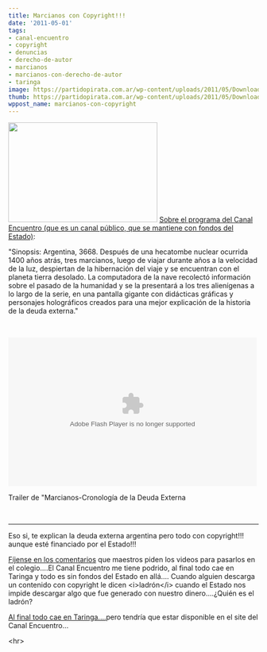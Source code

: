 ```yaml
---
title: Marcianos con Copyright!!!
date: '2011-05-01'
tags:
- canal-encuentro
- copyright
- denuncias
- derecho-de-autor
- marcianos
- marcianos-con-derecho-de-autor
- taringa
image: https://partidopirata.com.ar/wp-content/uploads/2011/05/Download.aspx_.jpg
thumb: https://partidopirata.com.ar/wp-content/uploads/2011/05/Download.aspx_.jpg
wppost_name: marcianos-con-copyright
---
```


<a href="https://partidopirata.com.ar/wp-content/uploads/2011/05/Download.aspx_.jpg"><img class="aligncenter size-medium wp-image-868" title="Download.aspx" src="https://partidopirata.com.ar/wp-content/uploads/2011/05/Download.aspx_-300x201.jpg" alt="" width="300" height="201" /></a>
<a href="http://www.encuentro.gov.ar/Event.aspx?Id=563" target="_blank">Sobre el programa del Canal Encuentro (que es un canal público, que se mantiene con fondos del Estado)</a>:

"Sinopsis:
Argentina, 3668. Después de una hecatombe nuclear ocurrida 1400 años atrás, tres marcianos, luego de viajar durante años a la velocidad de la luz, despiertan de la hibernación del viaje y se encuentran con el planeta tierra desolado. La computadora de la nave recolectó información sobre el pasado de la humanidad y se la presentará a los tres alienígenas a lo largo de la serie, en una pantalla gigante con didácticas gráficas y personajes holográficos creados para una mejor
explicación de la historia de la deuda externa."

&nbsp;

<object width="500" height="300" data="http://videos.lanacion.com.ar/watch/20167" type="application/x-shockwave-flash"><param name="data" value="http://videos.lanacion.com.ar/watch/20167" /><param name="wmode" value="transparent" /><param name="allowFullScreen" value="true" /><param name="allowscriptaccess" value="always" /><param name="src" value="http://videos.lanacion.com.ar/watch/20167" /><param name="allowfullscreen" value="true" /></object>

Trailer de "Marcianos-Cronología de la Deuda Externa

&nbsp;

<hr />

Eso si, te explican la deuda externa argentina pero todo con copyright!!! aunque esté financiado por el Estado!!!

<a href="http://www.encuentro.gov.ar/Event.aspx?Id=563" target="_blank">Fíjense en los comentarios</a> que maestros piden los videos para pasarlos en el colegio....El Canal Encuentro me tiene podrido, al final todo cae en Taringa y todo es sin fondos del Estado en allá.... Cuando alguien descarga un contenido con copyright le dicen &lt;i&gt;ladrón&lt;/i&gt; cuando el Estado nos impide descargar algo que fue generado con nuestro dinero....<a href="http://ar.groups.yahoo.com/group/librosgratis/spam">¿</a>Quién es el ladrón?

<a href="http://www.taringa.net/posts/videos/10354976/Marcianos--la-pelicula-de-la-deuda-externa.html" target="_blank">Al final todo cae en Taringa....</a>pero tendría que estar disponible en el site del Canal Encuentro...

&lt;hr&gt;

